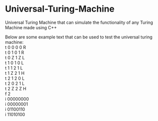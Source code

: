 # Universal-Turing-Machine
Universal Turing Machine that can simulate the functionality of any Turing Machine made using C++

Below are some example text that can be used to test the universal turing machine:
<br>t 0 0 0 0 R
<br>t 0 1 0 1 R
<br>t 0 Z 1 Z L
<br>t 1 0 1 0 L
<br>t 1 1 2 1 L
<br>t 1 Z 2 1 H
<br>t 2 1 2 0 L
<br>t 2 0 2 1 L
<br>t 2 Z 2 Z H
<br>f 2
<br>i 00000000
<br>i 00000001
<br>i 01100110
<br>i 11010100
